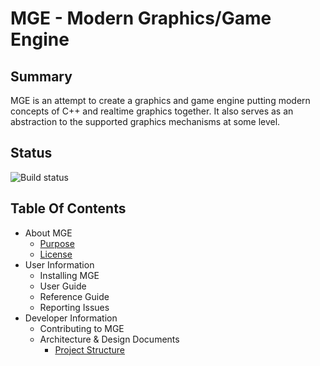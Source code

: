 # MGE - Modern Graphics/Game Engine

## Summary

MGE is an attempt to create a graphics and game engine putting modern concepts
of C++ and realtime graphics together. It also serves as an abstraction to
the supported graphics mechanisms at some level.

## Status

![Build status](https://ci.appveyor.com/api/projects/status/ipy7uwolc2qvk27v/branch/main?svg=true)

## Table Of Contents

* About MGE
  * [Purpose](doc/Purpose.md)
  * [License](LICENSE.md)
* User Information
  * Installing MGE
  * User Guide
  * Reference Guide
  * Reporting Issues
* Developer Information
  * Contributing to MGE
  * Architecture & Design Documents
    * [Project Structure](doc/design/ProjectStructure.md)

